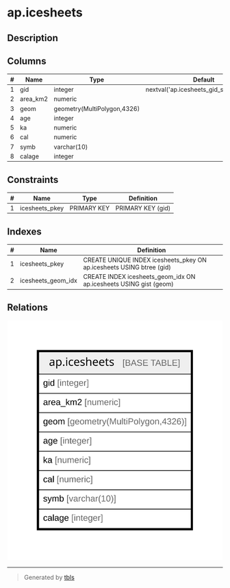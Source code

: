 # ap.icesheets

## Description

## Columns

| # | Name     | Type                        | Default                                   | Nullable | Children | Parents | Comment |
| - | -------- | --------------------------- | ----------------------------------------- | -------- | -------- | ------- | ------- |
| 1 | gid      | integer                     | nextval('ap.icesheets_gid_seq'::regclass) | false    |          |         |         |
| 2 | area_km2 | numeric                     |                                           | true     |          |         |         |
| 3 | geom     | geometry(MultiPolygon,4326) |                                           | true     |          |         |         |
| 4 | age      | integer                     |                                           | true     |          |         |         |
| 5 | ka       | numeric                     |                                           | true     |          |         |         |
| 6 | cal      | numeric                     |                                           | true     |          |         |         |
| 7 | symb     | varchar(10)                 |                                           | true     |          |         |         |
| 8 | calage   | integer                     |                                           | true     |          |         |         |

## Constraints

| # | Name           | Type        | Definition        |
| - | -------------- | ----------- | ----------------- |
| 1 | icesheets_pkey | PRIMARY KEY | PRIMARY KEY (gid) |

## Indexes

| # | Name               | Definition                                                           |
| - | ------------------ | -------------------------------------------------------------------- |
| 1 | icesheets_pkey     | CREATE UNIQUE INDEX icesheets_pkey ON ap.icesheets USING btree (gid) |
| 2 | icesheets_geom_idx | CREATE INDEX icesheets_geom_idx ON ap.icesheets USING gist (geom)    |

## Relations

![er](ap.icesheets.svg)

---

> Generated by [tbls](https://github.com/k1LoW/tbls)